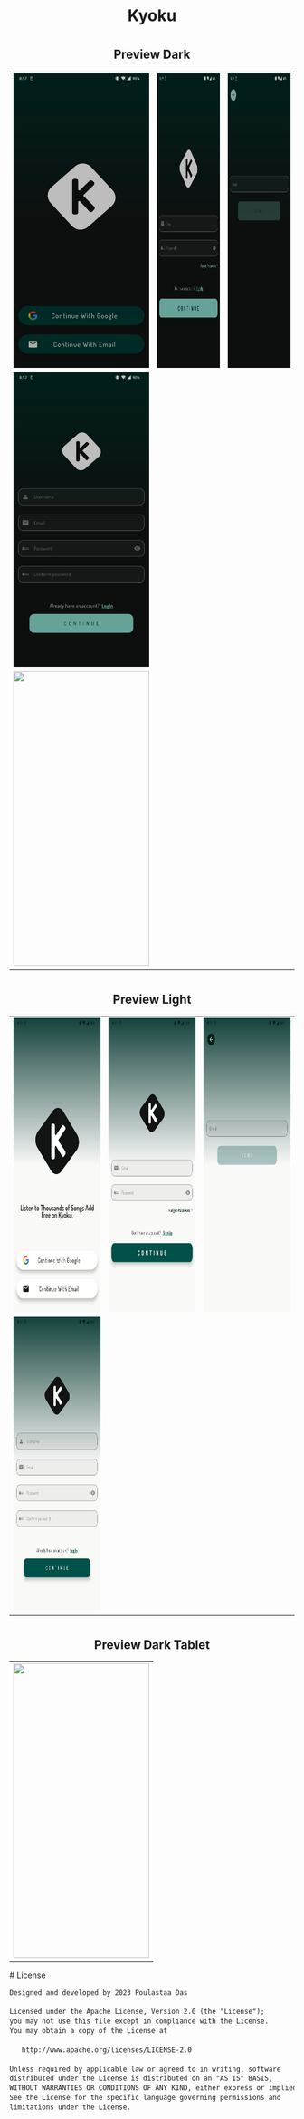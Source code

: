 # <h1 align="center">Kyoku</h>

# <h2 align="center">Preview Dark</h2>

<table>
  <tr>
    <td>
      <img src="https://github.com/POULASTAAdAS/Music-Streaming-App/blob/modularize/screensorts/phone/dark/intro.jpg" width="240" height="520">
    </td>
    <td>
      <img src="https://github.com/POULASTAAdAS/Music-Streaming-App/blob/modularize/screensorts/phone/dark/email_login.jpg" width="240" height="520">
    </td>
    <td>
      <img src="https://github.com/POULASTAAdAS/Music-Streaming-App/blob/modularize/screensorts/phone/dark/forgot_password.jpg" width="240" height="520">
    </td>
    
  </tr>

  <tr>
    <td>
      <img src="https://github.com/POULASTAAdAS/Music-Streaming-App/blob/modularize/screensorts/phone/dark/email_signup.jpg" width="240" height="520">
    </td>
  </tr>

  <tr>
    <td>
      <img src="https://github.com/POULASTAAdAS/Music-Streaming-App/blob/modularize/screensorts/phone/dark/phone_home.gif" width="240" height="520">
    </td>
  </tr>
</table>

# <h2 align="center">Preview Light</h2>

<table>
  <tr>
    <td>
      <img src="https://github.com/POULASTAAdAS/Music-Streaming-App/blob/modularize/screensorts/phone/light/intro.jpg" width="240" height="520">
    </td>
    <td>
      <img src="https://github.com/POULASTAAdAS/Music-Streaming-App/blob/modularize/screensorts/phone/light/email_login.jpg" width="240" height="520">
    </td>
    <td>
      <img src="https://github.com/POULASTAAdAS/Music-Streaming-App/blob/modularize/screensorts/phone/light/forgot_password.jpg" width="240" height="520">
    </td>
  </tr>

  <tr>
    <td>
      <img src="https://github.com/POULASTAAdAS/Music-Streaming-App/blob/modularize/screensorts/phone/light/email_signup.jpg" width="240" height="520">
    </td>
  </tr>
</table>

# <h2 align="center">Preview Dark Tablet</h2>

<table>
  <tr>
    <td>
      <img src="https://github.com/POULASTAAdAS/Music-Streaming-App/blob/modularize/screensorts/tablet/tablate_home.gif" width="240" height="520">
    </td>
  </tr>
</table>
# License

```xml
Designed and developed by 2023 Poulastaa Das

Licensed under the Apache License, Version 2.0 (the "License");
you may not use this file except in compliance with the License.
You may obtain a copy of the License at

   http://www.apache.org/licenses/LICENSE-2.0

Unless required by applicable law or agreed to in writing, software
distributed under the License is distributed on an "AS IS" BASIS,
WITHOUT WARRANTIES OR CONDITIONS OF ANY KIND, either express or implied.
See the License for the specific language governing permissions and
limitations under the License.
```
